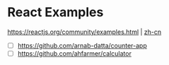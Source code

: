 # React Examples

<https://reactjs.org/community/examples.html> | [zh-cn](https://zh-hans.reactjs.org/community/examples.html)

- [ ] <https://github.com/arnab-datta/counter-app>
- [ ] <https://github.com/ahfarmer/calculator>
